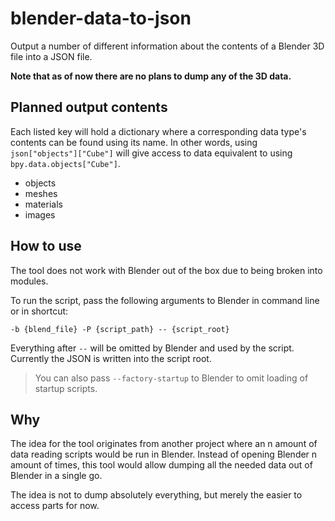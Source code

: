 # blender-data-to-json
Output a number of different information about the contents of a Blender 3D file into a JSON file.

**Note that as of now there are no plans to dump any of the 3D data.**

## Planned output contents

Each listed key will hold a dictionary where a corresponding data type's contents can be found using its name. In other words, using `json["objects"]["Cube"]` will give access to data equivalent to using `bpy.data.objects["Cube"]`.

- objects
- meshes
- materials
- images

## How to use

The tool does not work with Blender out of the box due to being broken into modules.

To run the script, pass the following arguments to Blender in command line or in shortcut:

`-b {blend_file} -P {script_path} -- {script_root}`

Everything after `--` will be  omitted by Blender and used by the script. Currently the JSON is written into the script
root.

> You can also pass `--factory-startup` to Blender to omit loading of startup scripts.

## Why

The idea for the tool originates from another project where an n amount of data reading scripts would be run in Blender. Instead of opening Blender n amount of times, this tool would allow dumping all the needed data out of Blender in a single go.

The idea is not to dump absolutely everything, but merely the easier to access parts for now.
